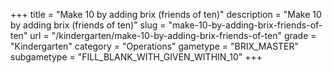 +++
title = "Make 10 by adding brix (friends of ten)"
description = "Make 10 by adding brix (friends of ten)"
slug = "make-10-by-adding-brix-friends-of-ten"
url = "/kindergarten/make-10-by-adding-brix-friends-of-ten"
grade = "Kindergarten"
category = "Operations"
gametype = "BRIX_MASTER"
subgametype = "FILL_BLANK_WITH_GIVEN_WITHIN_10"
+++
